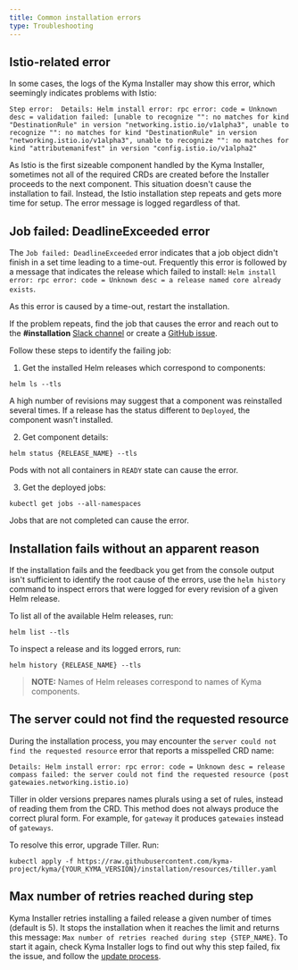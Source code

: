 ```yaml
---
title: Common installation errors
type: Troubleshooting
---
```


## Istio-related error

In some cases, the logs of the Kyma Installer may show this error, which seemingly indicates problems with Istio:

```
Step error:  Details: Helm install error: rpc error: code = Unknown desc = validation failed: [unable to recognize "": no matches for kind "DestinationRule" in version "networking.istio.io/v1alpha3", unable to recognize "": no matches for kind "DestinationRule" in version "networking.istio.io/v1alpha3", unable to recognize "": no matches for kind "attributemanifest" in version "config.istio.io/v1alpha2"
```

As Istio is the first sizeable component handled by the Kyma Installer, sometimes not all of the required CRDs are created before the Installer proceeds to the next component. This situation doesn't cause the installation to fail.
Instead, the Istio installation step repeats and gets more time for setup. The error message is logged regardless of that.

## Job failed: DeadlineExceeded error

The `Job failed: DeadlineExceeded` error indicates that a job object didn't finish in a set time leading to a time-out. Frequently this error is followed by a message that indicates the release which failed to install: `Helm install error: rpc error: code = Unknown desc = a release named core already exists`.

As this error is caused by a time-out, restart the installation.

If the problem repeats, find the job that causes the error and reach out to the **#installation** [Slack channel](http://slack.kyma-project.io/) or create a [GitHub issue](https://github.com/kyma-project/kyma/issues).

Follow these steps to identify the failing job:

1. Get the installed Helm releases which correspond to components:
  ```
  helm ls --tls
  ```
  A high number of revisions may suggest that a component was reinstalled several times. If a release has the status different to `Deployed`, the component wasn't installed.

2. Get component details:
  ```
  helm status {RELEASE_NAME} --tls
  ```
  Pods with not all containers in `READY` state can cause the error.

3. Get the deployed jobs:
  ```
  kubectl get jobs --all-namespaces
  ```
  Jobs that are not completed can cause the error.

## Installation fails without an apparent reason

If the installation fails and the feedback you get from the console output isn't sufficient to identify the root cause of the errors, use the `helm history` command to inspect errors that were logged for every revision of a given Helm release.

To list all of the available Helm releases, run:
```
helm list --tls
```
To inspect a release and its logged errors, run:
```
helm history {RELEASE_NAME} --tls
```

>**NOTE:** Names of Helm releases correspond to names of Kyma components.

## The server could not find the requested resource

During the installation process, you may encounter the `server could not find the requested resource` error that reports a misspelled CRD name:
```
Details: Helm install error: rpc error: code = Unknown desc = release compass failed: the server could not find the requested resource (post gatewaies.networking.istio.io)
```
Tiller in older versions prepares names plurals using a set of rules, instead of reading them from the CRD. This method does not always produce the correct plural form. For example, for `gateway` it produces `gatewaies` instead of `gateways`.

To resolve this error, upgrade Tiller. Run:
```
kubectl apply -f https://raw.githubusercontent.com/kyma-project/kyma/{YOUR_KYMA_VERSION}/installation/resources/tiller.yaml
```

## Max number of retries reached during step

Kyma Installer retries installing a failed release a given number of times (default is 5). It stops the installation when it reaches the limit and returns this message: `Max number of retries reached during step {STEP_NAME}`. To start it again, check Kyma Installer logs to find out why this step failed, fix the issue, and follow the [update process](#installation-update-kyma).